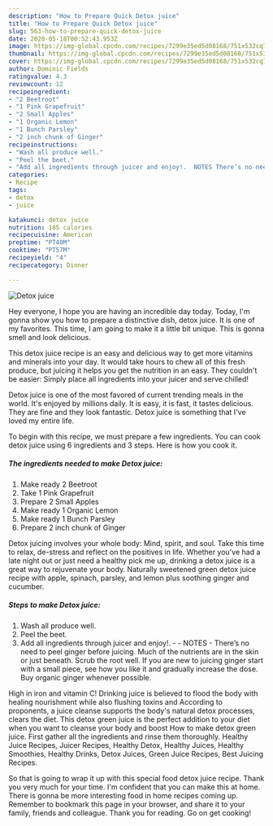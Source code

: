 ```yaml
---
description: "How to Prepare Quick Detox juice"
title: "How to Prepare Quick Detox juice"
slug: 563-how-to-prepare-quick-detox-juice
date: 2020-05-18T00:52:43.953Z
image: https://img-global.cpcdn.com/recipes/7299e35ed5d08168/751x532cq70/detox-juice-recipe-main-photo.jpg
thumbnail: https://img-global.cpcdn.com/recipes/7299e35ed5d08168/751x532cq70/detox-juice-recipe-main-photo.jpg
cover: https://img-global.cpcdn.com/recipes/7299e35ed5d08168/751x532cq70/detox-juice-recipe-main-photo.jpg
author: Dominic Fields
ratingvalue: 4.3
reviewcount: 12
recipeingredient:
- "2 Beetroot"
- "1 Pink Grapefruit"
- "2 Small Apples"
- "1 Organic Lemon"
- "1 Bunch Parsley"
- "2 inch chunk of Ginger"
recipeinstructions:
- "Wash all produce well."
- "Peel the beet."
- "Add all ingredients through juicer and enjoy!.  NOTES There’s no need to peel ginger before juicing. Much of the nutrients are in the skin or just beneath. Scrub the root well. If you are new to juicing ginger start with a small piece, see how you like it and gradually increase the dose. Buy organic ginger whenever possible."
categories:
- Recipe
tags:
- detox
- juice

katakunci: detox juice 
nutrition: 185 calories
recipecuisine: American
preptime: "PT40M"
cooktime: "PT57M"
recipeyield: "4"
recipecategory: Dinner

---
```



![Detox juice](https://img-global.cpcdn.com/recipes/7299e35ed5d08168/751x532cq70/detox-juice-recipe-main-photo.jpg)

Hey everyone, I hope you are having an incredible day today. Today, I'm gonna show you how to prepare a distinctive dish, detox juice. It is one of my favorites. This time, I am going to make it a little bit unique. This is gonna smell and look delicious.

This detox juice recipe is an easy and delicious way to get more vitamins and minerals into your day. It would take hours to chew all of this fresh produce, but juicing it helps you get the nutrition in an easy. They couldn&#39;t be easier: Simply place all ingredients into your juicer and serve chilled!

Detox juice is one of the most favored of current trending meals in the world. It's enjoyed by millions daily. It is easy, it is fast, it tastes delicious. They are fine and they look fantastic. Detox juice is something that I've loved my entire life.


To begin with this recipe, we must prepare a few ingredients. You can cook detox juice using 6 ingredients and 3 steps. Here is how you cook it.

<!--inarticleads1-->

##### The ingredients needed to make Detox juice:

1. Make ready 2 Beetroot
1. Take 1 Pink Grapefruit
1. Prepare 2 Small Apples
1. Make ready 1 Organic Lemon
1. Make ready 1 Bunch Parsley
1. Prepare 2 inch chunk of Ginger


Detox juicing involves your whole body: Mind, spirit, and soul. Take this time to relax, de-stress and reflect on the positives in life. Whether you&#39;ve had a late night out or just need a healthy pick me up, drinking a detox juice is a great way to rejuvenate your body. Naturally sweetened green detox juice recipe with apple, spinach, parsley, and lemon plus soothing ginger and cucumber. 

<!--inarticleads2-->

##### Steps to make Detox juice:

1. Wash all produce well.
1. Peel the beet.
1. Add all ingredients through juicer and enjoy!. -  - NOTES - There’s no need to peel ginger before juicing. Much of the nutrients are in the skin or just beneath. Scrub the root well. If you are new to juicing ginger start with a small piece, see how you like it and gradually increase the dose. Buy organic ginger whenever possible.


High in iron and vitamin C! Drinking juice is believed to flood the body with healing nourishment while also flushing toxins and According to proponents, a juice cleanse supports the body&#39;s natural detox processes, clears the diet. This detox green juice is the perfect addition to your diet when you want to cleanse your body and boost How to make detox green juice. First gather all the ingredients and rinse them thoroughly. Healthy Juice Recipes, Juicer Recipes, Healthy Detox, Healthy Juices, Healthy Smoothies, Healthy Drinks, Detox Juices, Green Juice Recipes, Best Juicing Recipes. 

So that is going to wrap it up with this special food detox juice recipe. Thank you very much for your time. I'm confident that you can make this at home. There is gonna be more interesting food in home recipes coming up. Remember to bookmark this page in your browser, and share it to your family, friends and colleague. Thank you for reading. Go on get cooking!
